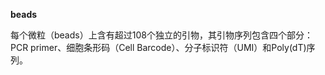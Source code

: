__beads__

每个微粒（beads）上含有超过108个独立的引物，其引物序列包含四个部分：PCR primer、细胞条形码（Cell Barcode）、分子标识符（UMI）和Poly(dT)序列。
